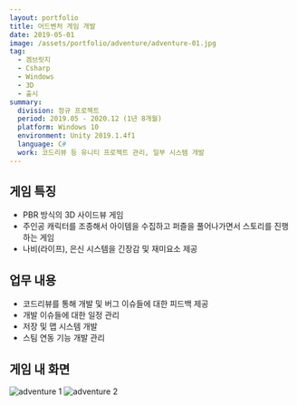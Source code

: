 ```yaml
---
layout: portfolio
title: 어드벤처 게임 개발
date: 2019-05-01
image: /assets/portfolio/adventure/adventure-01.jpg
tag:
  - 겜브릿지
  - Csharp
  - Windows
  - 3D
  - 출시
summary:
  division: 정규 프로젝트
  period: 2019.05 - 2020.12 (1년 8개월)
  platform: Windows 10
  environment: Unity 2019.1.4f1
  language: C#
  work: 코드리뷰 등 유니티 프로젝트 관리, 일부 시스템 개발
---
```


## 게임 특징

* PBR 방식의 3D 사이드뷰 게임
* 주인공 캐릭터를 조종해서 아이템을 수집하고 퍼즐을 풀어나가면서 스토리를 진행하는 게임
* 나비(라이프), 은신 시스템을 긴장감 및 재미요소 제공

## 업무 내용

* 코드리뷰를 통해 개발 및 버그 이슈들에 대한 피드백 제공
* 개발 이슈들에 대한 일정 관리
* 저장 및 맵 시스템 개발
* 스팀 연동 기능 개발 관리

## 게임 내 화면

![adventure 1]({{site.baseurl}}/assets/portfolio/adventure/adventure-01.jpg)
![adventure 2]({{site.baseurl}}/assets/portfolio/adventure/adventure-02.jpg)
